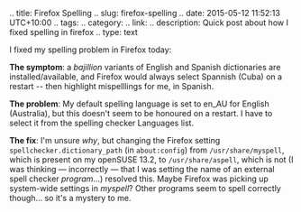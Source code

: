 .. title: Firefox Spelling
.. slug: firefox-spelling
.. date: 2015-05-12 11:52:13 UTC+10:00
.. tags: 
.. category: 
.. link: 
.. description: Quick post about how I fixed spelling in firefox
.. type: text

I fixed my spelling problem in Firefox today:

**The symptom**: a *bajillion* variants of English and Spanish
dictionaries are installed/available, and Firefox would always select
Spannish (Cuba) on a restart -- then highlight mispelllings for me, in
Spanish.

**The problem**: My default spelling language is set to en_AU for
English (Australia), but this doesn't seem to be honoured on a
restart. I have to select it from the spelling checker Languages list.

**The fix**: I'm unsure *why*, but changing the Firefox setting
`spellchecker.dictionary_path` (in `about:config`) from
`/usr/share/myspell`, which is present on my openSUSE 13.2, to
`/usr/share/aspell`, which is not (I was thinking &mdash; incorrectly &mdash;
that I was setting the name of an external spell checker
*program*&hellip;) resolved this. Maybe Firefox was picking up system-wide
settings in *myspell*? Other programs seem to spell correctly
though&hellip; so it's a mystery to me.
